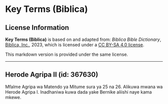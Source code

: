 # Key Terms (Biblica)

## License Information

**Key Terms (Biblica)** is based on and adapted from: _Biblica Bible Dictionary_, [Biblica, Inc.](https://www.biblica.com/), 2023, which is licensed under a [CC BY-SA 4.0 license](https://creativecommons.org/licenses/by-sa/4.0/legalcode.en).

This markdown version is provided under the same license.



--------------------------------

## Herode Agripa II (id: 367630)

Mfalme Agripa wa Matendo ya Mitume sura ya 25 na 26\. Alikuwa mwana wa Herode Agripa I. Inadhaniwa kuwa dada yake Bernike aliishi naye kama mkewe.


